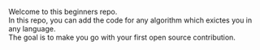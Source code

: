 Welcome to this beginners repo. <br>
In this repo, you can add the code for any algorithm which exictes you in any language. <br>
The goal is to make you go with your first open source contribution.

